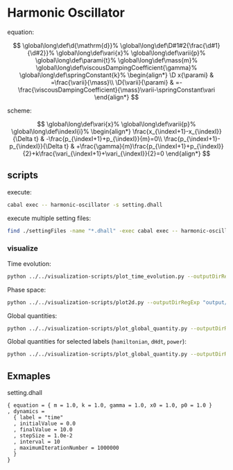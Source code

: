 # Harmonic Oscillator

equation:

$$
\global\long\def\d{\mathrm{d}}%
\global\long\def\D#1#2{\frac{\d#1}{\d#2}}%
\global\long\def\vari{x}%
\global\long\def\varii{p}%
\global\long\def\parami{t}%
\global\long\def\mass{m}%
\global\long\def\viscousDampingCoefficient{\gamma}%
\global\long\def\springConstant{k}%
\begin{align*}
\D x{\parami} & =\frac{\varii}{\mass}\\
\D{\varii}{\parami} & =-\frac{\viscousDampingCoefficient}{\mass}\varii-\springConstant\vari
\end{align*}
$$

scheme:

$$
\global\long\def\vari{x}%
\global\long\def\varii{p}%
\global\long\def\indexI{i}%
\begin{align*}
\frac{x_{\indexI+1}-x_{\indexI}}{\Delta t} & -\frac{p_{\indexI+1}+p_{\indexI}}{m}=0\\
\frac{p_{\indexI+1}-p_{\indexI}}{\Delta t} & +\frac{\gamma}{m}\frac{p_{\indexI+1}+p_{\indexI}}{2}+k\frac{\vari_{\indexI+1}+\vari_{\indexI}}{2}=0
\end{align*}
$$

## scripts

execute:

```sh
cabal exec -- harmonic-oscillator -s setting.dhall
```

execute multiple setting files:

```sh
find ./settingFiles -name "*.dhall" -exec cabal exec -- harmonic-oscillator -s {} \;
```

### visualize

Time evolution:

```sh
python ../../visualization-scripts/plot_time_evolution.py --outputDirRegExp "output/*" --x position.csv --y momentum.csv
```

Phase space:

```sh
python ../../visualization-scripts/plot2d.py --outputDirRegExp "output/*" --x position.csv --y momentum.csv
```

Global quantities:

```sh
python ../../visualization-scripts/plot_global_quantity.py --outputDirRegExp "output/*" --parameter time.csv --data dependentVariableGlobal.csv
```

Global quantities for selected labels (`hamiltonian`, `dHdt`, `power`):

```sh
python ../../visualization-scripts/plot_global_quantity.py --outputDirRegExp "output/*" --parameter time.csv --data dependentVariableGlobal.csv --labels hamiltonian dHdt power
```

## Exmaples

setting.dhall

```setting.dhall
{ equation = { m = 1.0, k = 1.0, gamma = 1.0, x0 = 1.0, p0 = 1.0 }
, dynamics =
  { label = "time"
  , initialValue = 0.0
  , finalValue = 10.0
  , stepSize = 1.0e-2
  , interval = 10
  , maximumIterationNumber = 1000000
  }
}
```
